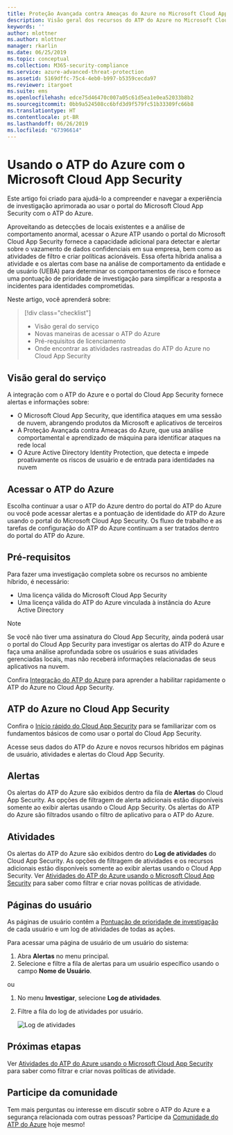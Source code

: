```yaml
---
title: Proteção Avançada contra Ameaças do Azure no Microsoft Cloud App Security | Microsoft Docs
description: Visão geral dos recursos do ATP do Azure no Microsoft Cloud App Security.
keywords: ''
author: mlottner
ms.author: mlottner
manager: rkarlin
ms.date: 06/25/2019
ms.topic: conceptual
ms.collection: M365-security-compliance
ms.service: azure-advanced-threat-protection
ms.assetid: 5169dffc-75c4-4eb0-b997-b5359cecda97
ms.reviewer: itargoet
ms.suite: ems
ms.openlocfilehash: edce75d46470c007a05c61d5ea1e0ea52033b8b2
ms.sourcegitcommit: 0bb9a524508cc6bfd3d9f579fc51b33309fc66b8
ms.translationtype: HT
ms.contentlocale: pt-BR
ms.lasthandoff: 06/26/2019
ms.locfileid: "67396614"
---
```

# <a name="using-azure-atp-with-microsoft-cloud-app-security"></a>Usando o ATP do Azure com o Microsoft Cloud App Security 


Este artigo foi criado para ajudá-lo a compreender e navegar a experiência de investigação aprimorada ao usar o portal do Microsoft Cloud App Security com o ATP do Azure. 

Aproveitando as detecções de locais existentes e a análise de comportamento anormal, acessar o Azure ATP usando o portal do Microsoft Cloud App Security fornece a capacidade adicional para detectar e alertar sobre o vazamento de dados confidenciais em sua empresa, bem como as atividades de filtro e criar políticas acionáveis. Essa oferta híbrida analisa a atividade e os alertas com base na análise de comportamento da entidade e de usuário (UEBA) para determinar os comportamentos de risco e fornece uma pontuação de prioridade de investigação para simplificar a resposta a incidentes para identidades comprometidas. 

Neste artigo, você aprenderá sobre:

> [!div class="checklist"]
> * Visão geral do serviço
> * Novas maneiras de acessar o ATP do Azure
> * Pré-requisitos de licenciamento
> * Onde encontrar as atividades rastreadas do ATP do Azure no Cloud App Security

## <a name="service-overview"></a>Visão geral do serviço

A integração com o ATP do Azure e o portal do Cloud App Security fornece alertas e informações sobre:
- O Microsoft Cloud App Security, que identifica ataques em uma sessão de nuvem, abrangendo produtos da Microsoft e aplicativos de terceiros
- A Proteção Avançada contra Ameaças do Azure, que usa análise comportamental e aprendizado de máquina para identificar ataques na rede local
- O Azure Active Directory Identity Protection, que detecta e impede proativamente os riscos de usuário e de entrada para identidades na nuvem

## <a name="access-azure-atp"></a>Acessar o ATP do Azure

Escolha continuar a usar o ATP do Azure dentro do portal do ATP do Azure ou você pode acessar alertas e a pontuação de identidade do ATP do Azure usando o portal do Microsoft Cloud App Security. Os fluxo de trabalho e as tarefas de configuração do ATP do Azure continuam a ser tratados dentro do portal do ATP do Azure. 

## <a name="prerequisites"></a>Pré-requisitos

Para fazer uma investigação completa sobre os recursos no ambiente híbrido, é necessário:
- Uma licença válida do Microsoft Cloud App Security
- Uma licença válida do ATP do Azure vinculada à instância do Azure Active Directory
 
>[!NOTE]
>Se você não tiver uma assinatura do Cloud App Security, ainda poderá usar o portal do Cloud App Security para investigar os alertas do ATP do Azure e faça uma análise aprofundada sobre os usuários e suas atividades gerenciadas locais, mas não receberá informações relacionadas de seus aplicativos na nuvem.

Confira [Integração do ATP do Azure](https://docs.microsoft.com/cloud-app-security/aatp-integration) para aprender a habilitar rapidamente o ATP do Azure no Cloud App Security.  
 
## <a name="azure-atp-in-cloud-app-security"></a>ATP do Azure no Cloud App Security 

Confira o [Início rápido do Cloud App Security](https://docs.microsoft.com/cloud-app-security/getting-started-with-cloud-app-security) para se familiarizar com os fundamentos básicos de como usar o portal do Cloud App Security. 

Acesse seus dados do ATP do Azure e novos recursos híbridos em páginas de usuário, atividades e alertas do Cloud App Security. 

## <a name="alerts"></a>Alertas

Os alertas do ATP do Azure são exibidos dentro da fila de **Alertas** do Cloud App Security. As opções de filtragem de alerta adicionais estão disponíveis somente ao exibir alertas usando o Cloud App Security. Os alertas do ATP do Azure são filtrados usando o filtro de aplicativo para o ATP do Azure. 


## <a name="activities"></a>Atividades

Os alertas do ATP do Azure são exibidos dentro do **Log de atividades** do Cloud App Security. As opções de filtragem de atividades e os recursos adicionais estão disponíveis somente ao exibir alertas usando o Cloud App Security. Ver [Atividades do ATP do Azure usando o Microsoft Cloud App Security](https://docs.microsoft.com/azure-advanced-threat-protection/atp-activities-filtering-mcas) para saber como filtrar e criar novas políticas de atividade.  

## <a name="user-pages"></a>Páginas do usuário 

As páginas de usuário contêm a [Pontuação de prioridade de investigação](https://docs.microsoft.com/cloud-app-security/tutorial-ueba) de cada usuário e um log de atividades de todas as ações. 

Para acessar uma página de usuário de um usuário do sistema:
1. Abra **Alertas** no menu principal.
1. Selecione e filtre a fila de alertas para um usuário específico usando o campo **Nome de Usuário**.

 ou

1. No menu **Investigar**, selecione **Log de atividades**. 
1. Filtre a fila do log de atividades por usuário. 

    ![Log de atividades](media/atp-mcas-activity-filter.png)

## <a name="next-steps"></a>Próximas etapas

Ver [Atividades do ATP do Azure usando o Microsoft Cloud App Security](https://docs.microsoft.com/azure-advanced-threat-protection/atp-activities-filtering-mcas) para saber como filtrar e criar novas políticas de atividade. 
  
## <a name="join-the-community"></a>Participe da comunidade

Tem mais perguntas ou interesse em discutir sobre o ATP do Azure e a segurança relacionada com outras pessoas? Participe da [Comunidade do ATP do Azure](https://techcommunity.microsoft.com/t5/Azure-Advanced-Threat-Protection/bd-p/AzureAdvancedThreatProtection) hoje mesmo!





